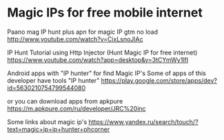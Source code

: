 # Magic IPs for free mobile internet

Paano mag IP hunt plus apn for magic IP gtm no load
http://www.youtube.com/watch?v=CixLsnoJlAc


IP Hunt Tutorial using Http Injector (Hunt Magic IP for free internet)
https://www.youtube.com/watch?app=desktop&v=3tCYmWy1lfI


Android apps with "IP hunter" for find Magic IP's
Some of apps of this developer have tools "IP hunter"
https://play.google.com/store/apps/dev?id=5630210754799544080

or you can download apps from apkpure
https://m.apkpure.com/ru/developer/JRC%20inc


Some links about magic ip's
https://www.yandex.ru/search/touch/?text=magic+ip+ip+hunter+phcorner
